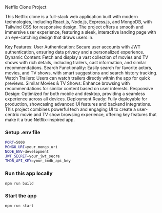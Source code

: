 
Netflix Clone Project

This Netflix clone is a full-stack web application built with modern technologies, including React.js, Node.js, Express.js, and MongoDB, with Tailwind CSS for responsive design. The project offers a smooth and immersive user experience, featuring a sleek, interactive landing page with an eye-catching design that draws users in.

Key Features:
User Authentication: Secure user accounts with JWT authentication, ensuring data privacy and a personalized experience.
Dynamic Content: Fetch and display a vast collection of movies and TV shows with rich details, including trailers, cast information, and similar recommendations.
Search Functionality: Easily search for favorite actors, movies, and TV shows, with smart suggestions and search history tracking.
Watch Trailers: Users can watch trailers directly within the app for quick previews.
Similar Movies & TV Shows: Enhance browsing with recommendations for similar content based on user interests.
Responsive Design: Optimized for both mobile and desktop, providing a seamless experience across all devices.
Deployment Ready: Fully deployable for production, showcasing advanced UI features and backend integrations.
This project combines powerful tech and engaging UI to create a user-centric movie and TV show browsing experience, offering key features that make it a true Netflix-inspired app.








### Setup .env file

```bash
PORT=5000
MONGO_URI=your_mongo_uri
NODE_ENV=development
JWT_SECRET=your_jwt_secre
TMDB_API_KEY=your_tmdb_api_key
```

### Run this app locally

```shell
npm run build
```

### Start the app

```shell
npm run start
```

